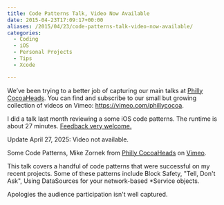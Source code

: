 ```yaml
---
title: Code Patterns Talk, Video Now Available
date: 2015-04-23T17:09:17+00:00
aliases: /2015/04/23/code-patterns-talk-video-now-available/
categories:
  - Coding
  - iOS
  - Personal Projects
  - Tips
  - Xcode

---
```

We&#8217;ve been trying to a better job of capturing our main talks at [Philly CocoaHeads][1]. You can find and subscribe to our small but growing collection of videos on Vimeo: <https://vimeo.com/phillycocoa>.

I did a talk last month reviewing a some iOS code patterns. The runtime is about 27 minutes. [Feedback very welcome.][2]

Update April 27, 2025: Video not available.

Some Code Patterns, Mike Zornek from [Philly CocoaHeads][4] on [Vimeo][5].

This talk covers a handful of code patterns that were successful on my recent projects. Some of these patterns include Block Safety, "Tell, Don't Ask", Using DataSources for your network-based *Service objects.

Apologies the audience participation isn't well captured.

 [1]: http://phillycocoa.org/
 [2]: mailto:mike@clickablebliss.com
 [4]: https://vimeo.com/phillycocoa
 [5]: https://vimeo.com
